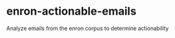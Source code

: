 enron-actionable-emails
=======================

Analyze emails from the enron corpus to determine actionability
